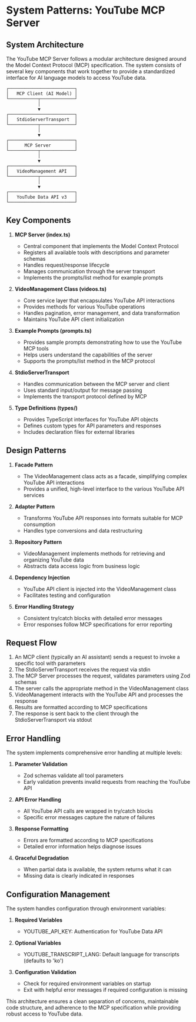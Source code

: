 # System Patterns: YouTube MCP Server

## System Architecture

The YouTube MCP Server follows a modular architecture designed around the Model Context Protocol (MCP) specification. The system consists of several key components that work together to provide a standardized interface for AI language models to access YouTube data.

```
┌─────────────────────────┐
│   MCP Client (AI Model) │
└───────────┬─────────────┘
            │
            ▼
┌─────────────────────────┐
│   StdioServerTransport  │
└───────────┬─────────────┘
            │
            ▼
┌─────────────────────────┐
│      MCP Server         │
└───────────┬─────────────┘
            │
            ▼
┌─────────────────────────┐
│   VideoManagement API   │
└───────────┬─────────────┘
            │
            ▼
┌─────────────────────────┐
│   YouTube Data API v3   │
└─────────────────────────┘
```

## Key Components

1. **MCP Server (index.ts)**
   - Central component that implements the Model Context Protocol
   - Registers all available tools with descriptions and parameter schemas
   - Handles request/response lifecycle
   - Manages communication through the server transport
   - Implements the prompts/list method for example prompts

2. **VideoManagement Class (videos.ts)**
   - Core service layer that encapsulates YouTube API interactions
   - Provides methods for various YouTube operations
   - Handles pagination, error management, and data transformation
   - Maintains YouTube API client initialization

3. **Example Prompts (prompts.ts)**
   - Provides sample prompts demonstrating how to use the YouTube MCP tools
   - Helps users understand the capabilities of the server
   - Supports the prompts/list method in the MCP protocol

3. **StdioServerTransport**
   - Handles communication between the MCP server and client
   - Uses standard input/output for message passing
   - Implements the transport protocol defined by MCP

4. **Type Definitions (types/)**
   - Provides TypeScript interfaces for YouTube API objects
   - Defines custom types for API parameters and responses
   - Includes declaration files for external libraries

## Design Patterns

1. **Facade Pattern**
   - The VideoManagement class acts as a facade, simplifying complex YouTube API interactions
   - Provides a unified, high-level interface to the various YouTube API services

2. **Adapter Pattern**
   - Transforms YouTube API responses into formats suitable for MCP consumption
   - Handles type conversions and data restructuring

3. **Repository Pattern**
   - VideoManagement implements methods for retrieving and organizing YouTube data
   - Abstracts data access logic from business logic

4. **Dependency Injection**
   - YouTube API client is injected into the VideoManagement class
   - Facilitates testing and configuration

5. **Error Handling Strategy**
   - Consistent try/catch blocks with detailed error messages
   - Error responses follow MCP specifications for error reporting

## Request Flow

1. An MCP client (typically an AI assistant) sends a request to invoke a specific tool with parameters
2. The StdioServerTransport receives the request via stdin
3. The MCP Server processes the request, validates parameters using Zod schemas
4. The server calls the appropriate method in the VideoManagement class
5. VideoManagement interacts with the YouTube API and processes the response
6. Results are formatted according to MCP specifications
7. The response is sent back to the client through the StdioServerTransport via stdout

## Error Handling

The system implements comprehensive error handling at multiple levels:

1. **Parameter Validation**
   - Zod schemas validate all tool parameters
   - Early validation prevents invalid requests from reaching the YouTube API

2. **API Error Handling**
   - All YouTube API calls are wrapped in try/catch blocks
   - Specific error messages capture the nature of failures

3. **Response Formatting**
   - Errors are formatted according to MCP specifications
   - Detailed error information helps diagnose issues

4. **Graceful Degradation**
   - When partial data is available, the system returns what it can
   - Missing data is clearly indicated in responses

## Configuration Management

The system handles configuration through environment variables:

1. **Required Variables**
   - YOUTUBE_API_KEY: Authentication for YouTube Data API

2. **Optional Variables**
   - YOUTUBE_TRANSCRIPT_LANG: Default language for transcripts (defaults to 'ko')

3. **Configuration Validation**
   - Check for required environment variables on startup
   - Exit with helpful error messages if required configuration is missing

This architecture ensures a clean separation of concerns, maintainable code structure, and adherence to the MCP specification while providing robust access to YouTube data.
